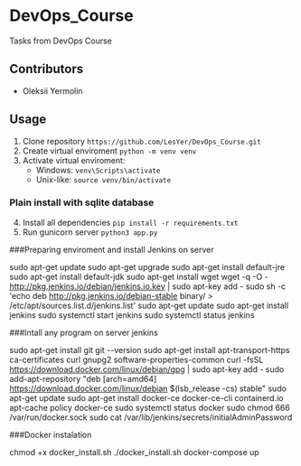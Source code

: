 # DevOps_Course
Tasks from DevOps Course

## Contributors
* Oleksii Yermolin

## Usage
1. Clone repository `https://github.com/LesYer/DevOps_Course.git`
2. Create virtual enviroment `python -m venv venv`
3. Activate virtual enviroment:
    * Windows: `venv\Scripts\activate`
    * Unix-like: `source venv/bin/activate` 

### Plain install with sqlite database
4. Install all dependencies `pip install -r requirements.txt`
5. Run gunicorn server `python3 app.py`


###Preparing enviroment and install Jenkins on server

sudo apt-get update
sudo apt-get upgrade
sudo apt-get install default-jre sudo apt-get install default-jdk
sudo apt-get install wget wget -q -O - http://pkg.jenkins.io/debian/jenkins.io.key | sudo apt-key add -
sudo sh -c 'echo deb http://pkg.jenkins.io/debian-stable binary/ > /etc/apt/sources.list.d/jenkins.list'
sudo apt-get update
sudo apt-get install jenkins
sudo systemctl start jenkins
sudo systemctl status jenkins

###Intall any program on server jenkins

sudo apt-get install git
git --version
sudo apt-get install apt-transport-https ca-certificates curl gnupg2 software-properties-common
curl -fsSL https://download.docker.com/linux/debian/gpg | sudo apt-key add -
sudo add-apt-repository "deb [arch=amd64] https://download.docker.com/linux/debian $(lsb_release -cs) stable"
sudo apt-get update
sudo apt-get install docker-ce docker-ce-cli containerd.io
apt-cache policy docker-ce
sudo systemctl status docker
sudo chmod 666 /var/run/docker.sock
sudo cat /var/lib/jenkins/secrets/initialAdminPassword

###Docker instalation

chmod +x docker_install.sh
./docker_install.sh
docker-compose up
